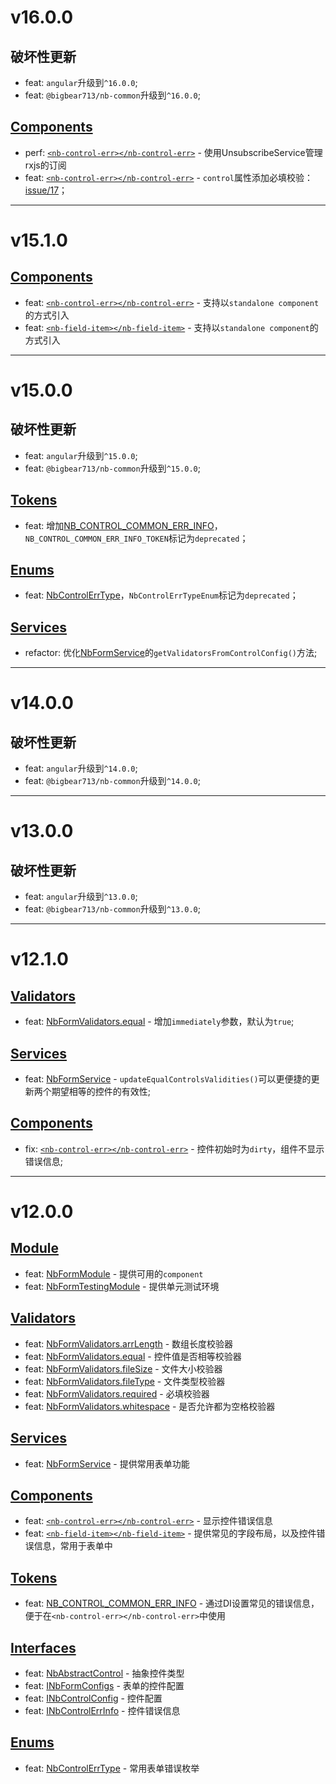 # v16.0.0
## 破坏性更新
- feat: `angular`升级到`^16.0.0`;
- feat: `@bigbear713/nb-common`升级到`^16.0.0`;

## [Components](https://github.com/bigBear713/nb-form/blob/master/projects/nb-form/README.CN.md#Components "Components")
- perf: [`<nb-control-err></nb-control-err>`](https://github.com/bigBear713/nb-form/blob/master/projects/nb-form/README.CN.md#nb-control-errnb-control-err "<nb-control-err></nb-control-err>") - 使用UnsubscribeService管理rxjs的订阅
- feat: [`<nb-control-err></nb-control-err>`](https://github.com/bigBear713/nb-form/blob/master/projects/nb-form/README.CN.md#nb-control-errnb-control-err "<nb-control-err></nb-control-err>") - `control`属性添加必填校验：[issue/17](https://github.com/bigBear713/nb-form/issues/17)；
  
---

# v15.1.0
## [Components](https://github.com/bigBear713/nb-form/blob/master/projects/nb-form/README.CN.md#Components "Components")
- feat: [`<nb-control-err></nb-control-err>`](https://github.com/bigBear713/nb-form/blob/master/projects/nb-form/README.CN.md#nb-control-errnb-control-err) - 支持以`standalone component`的方式引入
- feat: [`<nb-field-item></nb-field-item>`](https://github.com/bigBear713/nb-form/blob/master/projects/nb-form/README.CN.md#nb-field-itemnb-field-item) - 支持以`standalone component`的方式引入

---

# v15.0.0
## 破坏性更新
- feat: `angular`升级到`^15.0.0`; 
- feat: `@bigbear713/nb-common`升级到`^15.0.0`;

## [Tokens](https://github.com/bigBear713/nb-form/blob/master/projects/nb-form/README.CN.md#Tokens "Tokens")
- feat: 增加[NB_CONTROL_COMMON_ERR_INFO](https://github.com/bigBear713/nb-form/blob/master/projects/nb-form/README.CN.md#nb_control_common_err_info)，`NB_CONTROL_COMMON_ERR_INFO_TOKEN`标记为`deprecated`；

## [Enums](https://github.com/bigBear713/nb-form/blob/master/projects/nb-form/README.CN.md#Enums "Enums")
- feat: [NbControlErrType](https://github.com/bigBear713/nb-form/blob/master/projects/nb-form/README.CN.md#nbcontrolerrtype)，`NbControlErrTypeEnum`标记为`deprecated`；

## [Services](https://github.com/bigBear713/nb-form/blob/master/projects/nb-form/README.CN.md#Services "Services")
- refactor: 优化[NbFormService](https://github.com/bigBear713/nb-form/blob/master/projects/nb-form/README.CN.md#nbformservice "NbFormService")的`getValidatorsFromControlConfig()`方法;

---

# v14.0.0
## 破坏性更新
- feat: `angular`升级到`^14.0.0`;
- feat: `@bigbear713/nb-common`升级到`^14.0.0`;

---

# v13.0.0
## 破坏性更新
- feat: `angular`升级到`^13.0.0`;
- feat: `@bigbear713/nb-common`升级到`^13.0.0`;

---

# v12.1.0
## [Validators](https://github.com/bigBear713/nb-form/blob/master/projects/nb-form/README.CN.md#Validators "Validators")
- feat: [NbFormValidators.equal](https://github.com/bigBear713/nb-form/blob/master/projects/nb-form/README.CN.md#nbformvalidatorsequal "NbFormValidators.equal") - 增加`immediately`参数，默认为`true`; 

## [Services](https://github.com/bigBear713/nb-form/blob/master/projects/nb-form/README.CN.md#Services "Services")
- feat: [NbFormService](https://github.com/bigBear713/nb-form/blob/master/projects/nb-form/README.CN.md#nbformservice "NbFormService") - `updateEqualControlsValidities()`可以更便捷的更新两个期望相等的控件的有效性;

## [Components](https://github.com/bigBear713/nb-form/blob/master/projects/nb-form/README.CN.md#Components "Components")
- fix: [`<nb-control-err></nb-control-err>`](https://github.com/bigBear713/nb-form/blob/master/projects/nb-form/README.CN.md#nb-control-errnb-control-err "<nb-control-err></nb-control-err>") - 控件初始时为`dirty`，组件不显示错误信息;

---

# v12.0.0
## [Module](https://github.com/bigBear713/nb-form/blob/master/projects/nb-form/README.CN.md#Module "Module")
- feat: [NbFormModule](https://github.com/bigBear713/nb-form/blob/master/projects/nb-form/README.CN.md#nbformmodule) - 提供可用的`component`
- feat: [NbFormTestingModule](https://github.com/bigBear713/nb-form/blob/master/projects/nb-form/README.CN.md#nbformtestingmodule) - 提供单元测试环境

## [Validators](https://github.com/bigBear713/nb-form/blob/master/projects/nb-form/README.CN.md#Validators "Validators")
- feat: [NbFormValidators.arrLength](https://github.com/bigBear713/nb-form/blob/master/projects/nb-form/README.CN.md#nbformvalidatorsarrlength) - 数组长度校验器
- feat: [NbFormValidators.equal](https://github.com/bigBear713/nb-form/blob/master/projects/nb-form/README.CN.md#nbformvalidatorsequal) - 控件值是否相等校验器
- feat: [NbFormValidators.fileSize](https://github.com/bigBear713/nb-form/blob/master/projects/nb-form/README.CN.md#nbformvalidatorsfilesize) - 文件大小校验器
- feat: [NbFormValidators.fileType](https://github.com/bigBear713/nb-form/blob/master/projects/nb-form/README.CN.md#nbformvalidatorsfiletype) - 文件类型校验器
- feat: [NbFormValidators.required](https://github.com/bigBear713/nb-form/blob/master/projects/nb-form/README.CN.md#nbformvalidatorsrequired) - 必填校验器
- feat: [NbFormValidators.whitespace](https://github.com/bigBear713/nb-form/blob/master/projects/nb-form/README.CN.md#nbformvalidatorswhitespace) - 是否允许都为空格校验器

## [Services](https://github.com/bigBear713/nb-form/blob/master/projects/nb-form/README.CN.md#Services "Services")
- feat: [NbFormService](https://github.com/bigBear713/nb-form/blob/master/projects/nb-form/README.CN.md#nbformservice "NbFormService") - 提供常用表单功能

## [Components](https://github.com/bigBear713/nb-form/blob/master/projects/nb-form/README.CN.md#Components "Components")
- feat: [`<nb-control-err></nb-control-err>`](https://github.com/bigBear713/nb-form/blob/master/projects/nb-form/README.CN.md#nb-control-errnb-control-err "<nb-control-err></nb-control-err>") - 显示控件错误信息
- feat: [`<nb-field-item></nb-field-item>`](https://github.com/bigBear713/nb-form/blob/master/projects/nb-form/README.CN.md#nb-field-itemnb-field-item) - 提供常见的字段布局，以及控件错误信息，常用于表单中

## [Tokens](https://github.com/bigBear713/nb-form/blob/master/projects/nb-form/README.CN.md#Tokens "Tokens")
- feat: [NB_CONTROL_COMMON_ERR_INFO](https://github.com/bigBear713/nb-form/blob/master/projects/nb-form/README.CN.md#nb_control_common_err_info) - 通过DI设置常见的错误信息，便于在`<nb-control-err></nb-control-err>`中使用

## [Interfaces](https://github.com/bigBear713/nb-form/blob/master/projects/nb-form/README.CN.md#Interfaces "Interfaces")
- feat: [NbAbstractControl](https://github.com/bigBear713/nb-form/blob/master/projects/nb-form/README.CN.md#nbabstractcontrol) - 抽象控件类型
- feat: [INbFormConfigs](https://github.com/bigBear713/nb-form/blob/master/projects/nb-form/README.CN.md#inbcontrolconfig) - 表单的控件配置
- feat: [INbControlConfig](https://github.com/bigBear713/nb-form/blob/master/projects/nb-form/README.CN.md#inbcontrolerrinfo) - 控件配置
- feat: [INbControlErrInfo](https://github.com/bigBear713/nb-form/blob/master/projects/nb-form/README.CN.md#inbformconfigs) - 控件错误信息

## [Enums](https://github.com/bigBear713/nb-form/blob/master/projects/nb-form/README.CN.md#Enums "Enums")
- feat: [NbControlErrType](https://github.com/bigBear713/nb-form/blob/master/projects/nb-form/README.CN.md#nbcontrolerrtype) - 常用表单错误枚举